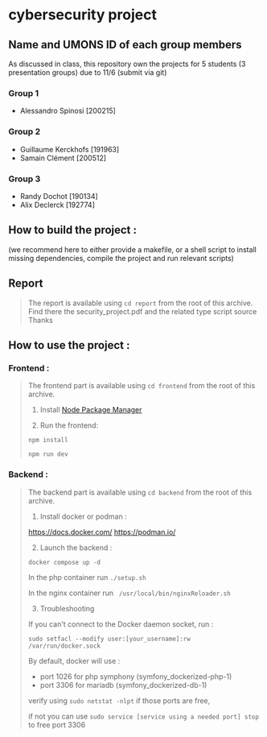# cybersecurity project

## Name and UMONS ID of each group members

As discussed in class, this repository own the projects for 5 students (3 presentation groups)
due to 11/6 (submit via git)

### Group 1
- Alessandro Spinosi [200215]

### Group 2
- Guillaume Kerckhofs [191963]
- Samain Clément [200512]

### Group 3
- Randy Dochot [190134]
- Alix Declerck [192774]

## How to build the project :
(we recommend here to either provide a makefile,
or a shell script to install missing dependencies, compile the project and run relevant
scripts)

## Report

> The report is available using `cd report` from the root of this archive.
> Find there the security_project.pdf and the related type script source
> Thanks

## How to use the project :

### Frontend :

>  The frontend part is available using `cd frontend` from the root of this archive.
> 
>  
>
> 1. Install [Node Package Manager](https://www.npmjs.com/) 
>
> 2. Run the frontend: 
> 
>   `npm install` 
>
>   `npm run dev` 
>

### Backend :

>  The backend part is available using `cd backend` from the root of this archive.
> 
> 1. Install docker or podman :
> 
>   https://docs.docker.com/
>   https://podman.io/
> 
> 2. Launch the backend :
> 
>   `docker compose up -d`
>   
>   In the php container run `./setup.sh`
> 
>   In the nginx container run ` /usr/local/bin/nginxReloader.sh`
>   
> 3. Troubleshooting
>
>   If you can't connect to the Docker daemon socket, run :
> 
>   `sudo setfacl --modify user:[your_username]:rw /var/run/docker.sock`
> 
>   By default, docker will use :
> 
>   - port 1026 for php symphony (symfony_dockerized-php-1)
>   - port 3306 for mariadb (symfony_dockerized-db-1)
> 
>   verify using `sudo netstat -nlpt` if those ports are free, 
> 
>   if not you can use `sudo service [service using a needed port] stop` to free port 3306